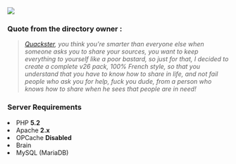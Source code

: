 <html><img src="https://i.imgur.com/6XWkZ6T.png">
<h3>Quote from the directory owner :</h3>
  <blockquote><justify><i><a href="http://forum.ragezone.com/members/861739.html">Quackster</a>, you think you're smarter than everyone else when someone asks you to share your sources, you want to keep everything to yourself like a poor bastard, so just for that, I decided to create a complete v26 pack, 100% French style, so that you understand that you have to know how to share in life, and not fail people who ask you for help, fuck you dude, from a person who knows how to share when he sees that people are in need!</i></justify></blockquote>
<h3>Server Requirements</h3>
<li>PHP <b>5.2</b></li>
<li>Apache <b>2.x</b></li>
<li>OPCache <b>Disabled</b></li>
<li>Brain</li>
<li>MySQL (MariaDB)</li>
